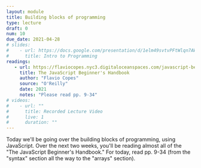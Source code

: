 ```yaml
---
layout: module
title: Building blocks of programming
type: lecture
draft: 0
num: 10
due_date: 2021-04-28
# slides:
#    - url: https://docs.google.com/presentation/d/1elm49svtvPFtWlqn7AWpgkyp7vHo5kl8lbxIBWRmwQo/edit?usp=sharing
#      title: Intro to Programming
readings:
   - url: https://flaviocopes.nyc3.digitaloceanspaces.com/javascript-beginner-handbook/javascript-beginner-handbook.pdf
     title: The JavaScript Beginner's Handbook
     author: "Flavio Copes"
     source: "O'Reilly"
     date: 2021
     notes: "Please read pp. 9-34"
# videos: 
#    - url: ""
#      title: Recorded Lecture Video
#      live: 1
#      duration: ""
---
```


Today we'll be going over the building blocks of programming, using JavaScript. Over the next two weeks, you'll be reading almost all of the "The JavaScript Beginner's Handbook." For today, read pp. 9-34 (from the "syntax" section all the way to the "arrays" section).